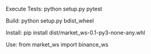 Execute Tests:
python setup.py pytest

Build:
python setup.py bdist_wheel

Install:
pip install dist/market_ws-0.1-py3-none-any.whl

Use:
from market_ws import binance_ws